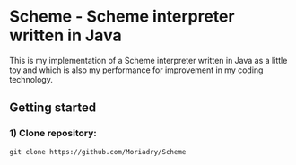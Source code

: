 # Scheme - Scheme interpreter written in Java

This is my implementation of a Scheme interpreter written in Java as a little toy and which is also my performance for improvement in my coding technology. 

## Getting started

### 1) Clone repository:
```git clone https://github.com/Moriadry/Scheme```
